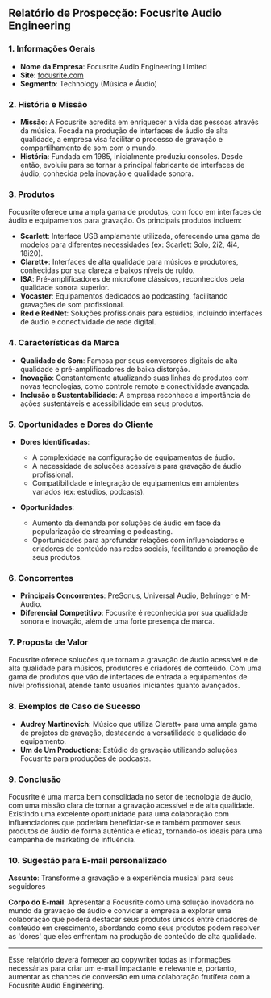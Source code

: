 ## Relatório de Prospecção: Focusrite Audio Engineering

### 1. Informações Gerais
- **Nome da Empresa**: Focusrite Audio Engineering Limited
- **Site**: [focusrite.com](http://www.focusrite.com)
- **Segmento**: Technology (Música e Áudio)

### 2. História e Missão
- **Missão**: A Focusrite acredita em enriquecer a vida das pessoas através da música. Focada na produção de interfaces de áudio de alta qualidade, a empresa visa facilitar o processo de gravação e compartilhamento de som com o mundo.
- **História**: Fundada em 1985, inicialmente produziu consoles. Desde então, evoluiu para se tornar a principal fabricante de interfaces de áudio, conhecida pela inovação e qualidade sonora.

### 3. Produtos
Focusrite oferece uma ampla gama de produtos, com foco em interfaces de áudio e equipamentos para gravação. Os principais produtos incluem:

- **Scarlett**: Interface USB amplamente utilizada, oferecendo uma gama de modelos para diferentes necessidades (ex: Scarlett Solo, 2i2, 4i4, 18i20).
- **Clarett+**: Interfaces de alta qualidade para músicos e produtores, conhecidas por sua clareza e baixos níveis de ruído.
- **ISA**: Pré-amplificadores de microfone clássicos, reconhecidos pela qualidade sonora superior.
- **Vocaster**: Equipamentos dedicados ao podcasting, facilitando gravações de som profissional.
- **Red e RedNet**: Soluções profissionais para estúdios, incluindo interfaces de áudio e conectividade de rede digital.

### 4. Características da Marca
- **Qualidade do Som**: Famosa por seus conversores digitais de alta qualidade e pré-amplificadores de baixa distorção.
- **Inovação**: Constantemente atualizando suas linhas de produtos com novas tecnologias, como controle remoto e conectividade avançada.
- **Inclusão e Sustentabilidade**: A empresa reconhece a importância de ações sustentáveis e acessibilidade em seus produtos.

### 5. Oportunidades e Dores do Cliente
- **Dores Identificadas**:
  - A complexidade na configuração de equipamentos de áudio.
  - A necessidade de soluções acessíveis para gravação de áudio profissional.
  - Compatibilidade e integração de equipamentos em ambientes variados (ex: estúdios, podcasts).

- **Oportunidades**:
  - Aumento da demanda por soluções de áudio em face da popularização de streaming e podcasting.
  - Oportunidades para aprofundar relações com influenciadores e criadores de conteúdo nas redes sociais, facilitando a promoção de seus produtos.

### 6. Concorrentes
- **Principais Concorrentes**: PreSonus, Universal Audio, Behringer e M-Audio.
- **Diferencial Competitivo**: Focusrite é reconhecida por sua qualidade sonora e inovação, além de uma forte presença de marca.

### 7. Proposta de Valor
Focusrite oferece soluções que tornam a gravação de áudio acessível e de alta qualidade para músicos, produtores e criadores de conteúdo. Com uma gama de produtos que vão de interfaces de entrada a equipamentos de nível profissional, atende tanto usuários iniciantes quanto avançados.

### 8. Exemplos de Caso de Sucesso
- **Audrey Martinovich**: Músico que utiliza Clarett+ para uma ampla gama de projetos de gravação, destacando a versatilidade e qualidade do equipamento.
- **Um de Um Productions**: Estúdio de gravação utilizando soluções Focusrite para produções de podcasts.

### 9. Conclusão
Focusrite é uma marca bem consolidada no setor de tecnologia de áudio, com uma missão clara de tornar a gravação acessível e de alta qualidade. Existindo uma excelente oportunidade para uma colaboração com influenciadores que poderiam beneficiar-se e também promover seus produtos de áudio de forma autêntica e eficaz, tornando-os ideais para uma campanha de marketing de influência.

### 10. Sugestão para E-mail personalizado
**Assunto**: Transforme a gravação e a experiência musical para seus seguidores

**Corpo do E-mail**: 
Apresentar a Focusrite como uma solução inovadora no mundo da gravação de áudio e convidar a empresa a explorar uma colaboração que poderá destacar seus produtos únicos entre criadores de conteúdo em crescimento, abordando como seus produtos podem resolver as 'dores' que eles enfrentam na produção de conteúdo de alta qualidade.

--- 

Esse relatório deverá fornecer ao copywriter todas as informações necessárias para criar um e-mail impactante e relevante e, portanto, aumentar as chances de conversão em uma colaboração frutífera com a Focusrite Audio Engineering.